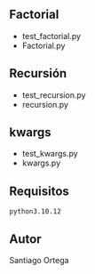 ## Factorial
- test_factorial.py
- Factorial.py
## Recursión
- test_recursion.py
- recursion.py
## kwargs
- test_kwargs.py
- kwargs.py
## Requisitos
	python3.10.12
## Autor
Santiago Ortega
